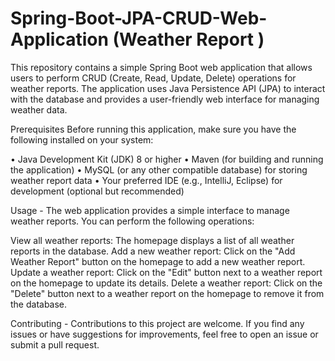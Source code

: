 # Spring-Boot-JPA-CRUD-Web-Application (Weather Report )
This repository contains a simple Spring Boot web application that allows users to perform CRUD (Create, Read, Update, Delete) operations for weather reports. The application uses Java Persistence API (JPA) to interact with the database and provides a user-friendly web interface for managing weather data.

Prerequisites
Before running this application, make sure you have the following installed on your system:

•	Java Development Kit (JDK) 8 or higher 
•	Maven (for building and running the application)
•	MySQL (or any other compatible database) for storing weather report data 
•	Your preferred IDE (e.g., IntelliJ, Eclipse) for development (optional but recommended)


Usage -
The web application provides a simple interface to manage weather reports. You can perform the following operations:

View all weather reports: The homepage displays a list of all weather reports in the database.
Add a new weather report: Click on the "Add Weather Report" button on the homepage to add a new weather report.
Update a weather report: Click on the "Edit" button next to a weather report on the homepage to update its details.
Delete a weather report: Click on the "Delete" button next to a weather report on the homepage to remove it from the database.

Contributing -
Contributions to this project are welcome. If you find any issues or have suggestions for improvements, feel free to open an issue or submit a pull request.
